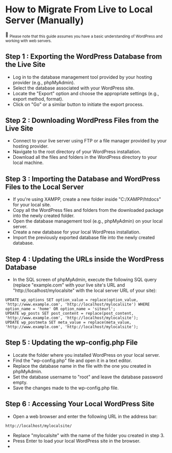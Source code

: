 # How to Migrate From Live to Local Server (Manually)
🔻 <sub>Please note that this guide assumes you have a basic understanding of WordPress and working with web servers. <sub />
## Step 1 : Exporting the WordPress Database from the Live Site
- Log in to the database management tool provided by your hosting provider (e.g., phpMyAdmin).
- Select the database associated with your WordPress site.
- Locate the "Export" option and choose the appropriate settings (e.g., export method, format).
- Click on "Go" or a similar button to initiate the export process.
## Step 2 : Downloading WordPress Files from the Live Site
- Connect to your live server using FTP or a file manager provided by your hosting provider.
- Navigate to the root directory of your WordPress installation.
- Download all the files and folders in the WordPress directory to your local machine.
## Step 3 : Importing the Database and WordPress Files to the Local Server
- If you're using XAMPP, create a new folder inside "C:/XAMPP/htdocs" for your local site.
- Copy all the WordPress files and folders from the downloaded package into the newly created folder.
- Open the database management tool (e.g., phpMyAdmin) on your local server.
- Create a new database for your local WordPress installation.
- Import the previously exported database file into the newly created database.
## Step 4 : Updating the URLs inside the WordPress Database
- In the SQL screen of phpMyAdmin, execute the following SQL query (replace "example.com" with your live site's URL and "http://localhost/mylocalsite" with the local server URL of your site):
```
UPDATE wp_options SET option_value = replace(option_value, 'http://www.example.com', 'http://localhost/mylocalsite') WHERE option_name = 'home' OR option_name = 'siteurl';
UPDATE wp_posts SET post_content = replace(post_content, 'http://www.example.com', 'http://localhost/mylocalsite');
UPDATE wp_postmeta SET meta_value = replace(meta_value, 'http://www.example.com', 'http://localhost/mylocalsite');
```
## Step 5 : Updating the wp-config.php File
- Locate the folder where you installed WordPress on your local server.
- Find the "wp-config.php" file and open it in a text editor.
- Replace the database name in the file with the one you created in phpMyAdmin.
- Set the database username to "root" and leave the database password empty.
- Save the changes made to the wp-config.php file.
## Step 6 : Accessing Your Local WordPress Site
- Open a web browser and enter the following URL in the address bar:
```
http://localhost/mylocalsite/
```
- Replace "mylocalsite" with the name of the folder you created in step 3.
- Press Enter to load your local WordPress site in the browser.
- 
